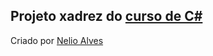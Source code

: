 ## Projeto xadrez do [curso de C#](https://www.udemy.com/course/programacao-orientada-a-objetos-csharp/)

Criado por [Nelio Alves](https://github.com/acenelio)
